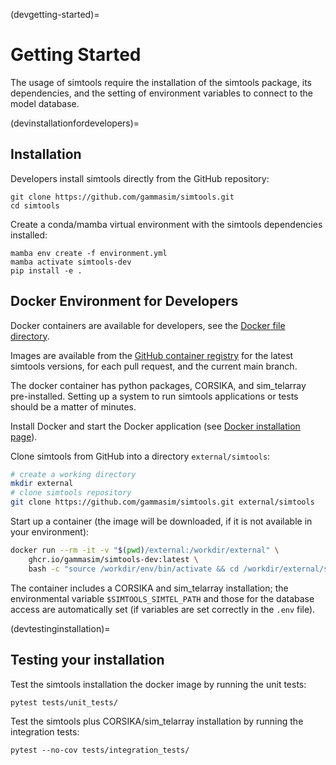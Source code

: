 (devgetting-started)=

# Getting Started

The usage of simtools require the installation of the simtools package, its dependencies,
and the setting of environment variables to connect to the model database.

(devinstallationfordevelopers)=

## Installation

Developers install simtools directly from the GitHub repository:

```console
git clone https://github.com/gammasim/simtools.git
cd simtools
```

Create a conda/mamba virtual environment with the simtools dependencies installed:

```console
mamba env create -f environment.yml
mamba activate simtools-dev
pip install -e .
```

## Docker Environment for Developers

Docker containers are available for developers, see the [Docker file directory](https://github.com/gammasim/simtools/tree/main/docker).

Images are available from the [GitHub container registry](https://github.com/gammasim/simtools/pkgs/container/simtools-dev) for the latest simtools versions, for each pull request, and the current main branch.

The docker container has python packages, CORSIKA, and sim_telarray pre-installed.
Setting up a system to run simtools applications or tests should be a matter of minutes.

Install Docker and start the Docker application (see
[Docker installation page](https://docs.docker.com/engine/install/)).

Clone simtools from GitHub into a directory `external/simtools`:

```bash
# create a working directory
mkdir external
# clone simtools repository
git clone https://github.com/gammasim/simtools.git external/simtools
```

Start up a container (the image will be downloaded, if it is not available in your environment):

```bash
docker run --rm -it -v "$(pwd)/external:/workdir/external" \
    ghcr.io/gammasim/simtools-dev:latest \
    bash -c "source /workdir/env/bin/activate && cd /workdir/external/simtools && pip install -e . && bash"
```

The container includes a CORSIKA and sim_telarray installation;
the environmental variable `$SIMTOOLS_SIMTEL_PATH` and those for the database access are automatically set
(if variables are set correctly in the `.env` file).

(devtestinginstallation)=

## Testing your installation

Test the simtools installation the docker image by running the unit tests:

```console
pytest tests/unit_tests/
```

Test the simtools plus CORSIKA/sim_telarray installation by running the integration tests:

```console
pytest --no-cov tests/integration_tests/
```
